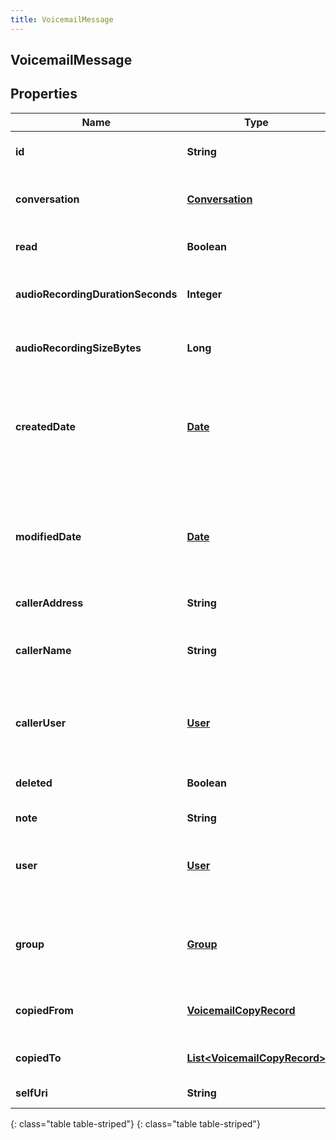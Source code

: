 ```yaml
---
title: VoicemailMessage
---
```

## VoicemailMessage


## Properties

| Name | Type | Description | Notes |
| ------------ | ------------- | ------------- | ------------- |
| **id** | **String** | The globally unique identifier for the object. |  [optional] |
| **conversation** | [**Conversation**](Conversation.html) | The conversation that the voicemail message is associated with |  [optional] |
| **read** | **Boolean** | Whether the voicemail message is marked as read |  [optional] |
| **audioRecordingDurationSeconds** | **Integer** | The voicemail message&#39;s audio recording duration in seconds |  [optional] |
| **audioRecordingSizeBytes** | **Long** | The voicemail message&#39;s audio recording size in bytes |  [optional] |
| **createdDate** | [**Date**](Date.html) | The date the voicemail message was created. Date time is represented as an ISO-8601 string. For example: yyyy-MM-ddTHH:mm:ss.SSSZ |  [optional] |
| **modifiedDate** | [**Date**](Date.html) | The date the voicemail message was last modified. Date time is represented as an ISO-8601 string. For example: yyyy-MM-ddTHH:mm:ss.SSSZ |  [optional] |
| **callerAddress** | **String** | The caller address |  [optional] |
| **callerName** | **String** | Optionally the name of the caller that left the voicemail message if the caller was a known user |  [optional] |
| **callerUser** | [**User**](User.html) | Optionally the user that left the voicemail message if the caller was a known user |  [optional] |
| **deleted** | **Boolean** | Whether the voicemail message has been marked as deleted |  [optional] |
| **note** | **String** | An optional note |  [optional] |
| **user** | [**User**](User.html) | The user that the voicemail message belongs to or null which means the voicemail message belongs to a group |  [optional] |
| **group** | [**Group**](Group.html) | The group that the voicemail message belongs to or null which means the voicemail message belongs to a user |  [optional] |
| **copiedFrom** | [**VoicemailCopyRecord**](VoicemailCopyRecord.html) | Represents where this voicemail message was copied from |  [optional] |
| **copiedTo** | [**List&lt;VoicemailCopyRecord&gt;**](VoicemailCopyRecord.html) | Represents where this voicemail has been copied to |  [optional] |
| **selfUri** | **String** | The URI for this object |  [optional] |
{: class="table table-striped"}
{: class="table table-striped"}



